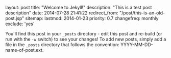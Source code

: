 
layout: post
title:  "Welcome to Jekyll!"
description: "This is a test post description"
date:   2014-07-28 21:41:22
redirect_from: "/post/this-is-an-old-post.jsp"
sitemap:
  lastmod: 2014-01-23
  priority: 0.7
  changefreq: monthly
  exclude: 'yes'



You'll find this post in your `_posts` directory - edit this post and re-build (or run with the `-w` switch) to see your changes!
To add new posts, simply add a file in the `_posts` directory that follows the convention: YYYY-MM-DD-name-of-post.ext.

